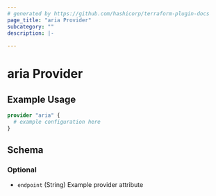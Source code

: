 ```yaml
---
# generated by https://github.com/hashicorp/terraform-plugin-docs
page_title: "aria Provider"
subcategory: ""
description: |-
  
---
```


# aria Provider



## Example Usage

```terraform
provider "aria" {
  # example configuration here
}
```

<!-- schema generated by tfplugindocs -->
## Schema

### Optional

- `endpoint` (String) Example provider attribute
